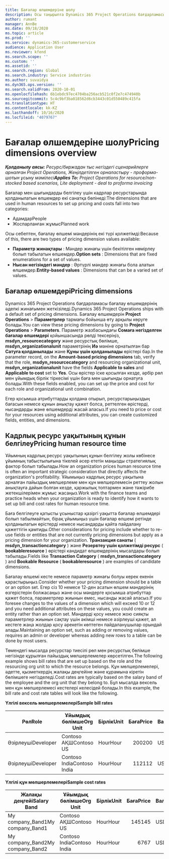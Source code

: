 ```yaml
---
title: Бағалар өлшемдеріне шолу
description: Осы тақырыпта Dynamics 365 Project Operations бағдарламасындағы бағалау өлшемдері туралы ақпарат ұсынылған.
author: rumant
manager: AnnBe
ms.date: 09/18/2020
ms.topic: article
ms.prod: ''
ms.service: dynamics-365-customerservice
audience: Application User
ms.reviewer: kfend
ms.search.scope: ''
ms.custom: ''
ms.assetid: ''
ms.search.region: Global
ms.search.industry: Service industries
ms.author: suvaidya
ms.dyn365.ops.version: ''
ms.search.validFrom: 2020-10-01
ms.openlocfilehash: 6b1ebdc97ec4704ba256acb521c0f2e7c474940b
ms.sourcegitcommit: 5c4c9bf3ba018562d6cb3443c01d550489c415fa
ms.translationtype: HT
ms.contentlocale: kk-KZ
ms.lasthandoff: 10/16/2020
ms.locfileid: "4079767"
---
```

# <a name="pricing-dimensions-overview"></a><span data-ttu-id="0894c-103">Бағалар өлшемдеріне шолу</span><span class="sxs-lookup"><span data-stu-id="0894c-103">Pricing dimensions overview</span></span>

<span data-ttu-id="0894c-104">_**Қолданылу аясы:** Ресурс/биржадан тыс негіздегі сценарийлерге арналған Project Operations, Жеңілдетілген орналастыру - проформа-шотын ұсыну мәмілесі_</span><span class="sxs-lookup"><span data-stu-id="0894c-104">_**Applies To:** Project Operations for resource/non-stocked based scenarios, Lite deployment - deal to proforma invoicing_</span></span>

<span data-ttu-id="0894c-105">Бағалар мен шығындарды белгілеу үшін кадрлар ресурстарында қолданылатын өлшемдер екі санатқа бөлінеді:</span><span class="sxs-lookup"><span data-stu-id="0894c-105">The dimensions that are used in human resources to set up pricing and costs fall into two categories:</span></span>

- <span data-ttu-id="0894c-106">Адамдар</span><span class="sxs-lookup"><span data-stu-id="0894c-106">People</span></span>
- <span data-ttu-id="0894c-107">Жоспарланған жұмыс</span><span class="sxs-lookup"><span data-stu-id="0894c-107">Planned work</span></span>

<span data-ttu-id="0894c-108">Осы себептен, бағалау өлшемі мәндерінің екі түрі қолжетімді:</span><span class="sxs-lookup"><span data-stu-id="0894c-108">Because of this, there are two types of pricing dimension values available:</span></span>

- <span data-ttu-id="0894c-109">**Параметр жинақтары** : Мәндер жинағы үшін бекітілген нөмірлеу болып табылатын өлшемдер.</span><span class="sxs-lookup"><span data-stu-id="0894c-109">**Option sets** : Dimensions that are fixed enumerations for a set of values.</span></span>
- <span data-ttu-id="0894c-110">**Нысан негізіндегі мәндер** : Әртүрлі мәндер жинағы бола алатын өлшемдер.</span><span class="sxs-lookup"><span data-stu-id="0894c-110">**Entity-based values** : Dimensions that can be a varied set of values.</span></span>

## <a name="pricing-dimensions"></a><span data-ttu-id="0894c-111">Бағалар өлшемдері</span><span class="sxs-lookup"><span data-stu-id="0894c-111">Pricing dimensions</span></span>

<span data-ttu-id="0894c-112">Dynamics 365 Project Operations бағдарламасы бағалау өлшемдерінің әдепкі жинағымен жеткізіледі.</span><span class="sxs-lookup"><span data-stu-id="0894c-112">Dynamics 365 Project Operations ships with a default set of pricing dimensions.</span></span> <span data-ttu-id="0894c-113">Бағалау өлшемдерін **Project Operations** > **Параметрлер** тармағы бойынша өту арқылы көруге болады.</span><span class="sxs-lookup"><span data-stu-id="0894c-113">You can view these pricing dimensions by going to **Project Operations** > **Parameters**.</span></span> <span data-ttu-id="0894c-114">Параметр жазбасындағы **Сомаға негізделген бағалар өлшемдері** қойыншасында рөлді тексеріңіз, **msdyn_resourcecategory** және ресурстық бөлімше, **msdyn_organizationalunit** параметрінің **Иә** мәніне орнатылған бар **Сатуға қолданылады** және **Құны үшін қолданылады** өрістері бар.</span><span class="sxs-lookup"><span data-stu-id="0894c-114">In the parameter record, on the **Amount-based pricing dimensions** tab, verify that the role, **msdyn_resourcecategory** and resourcing organizational unit, **msdyn_organizationalunit** have the fields **Applicable to sales** and **Applicable to cost** set to **Yes**.</span></span> <span data-ttu-id="0894c-115">Осы өрістер іске қосылған кезде, әрбір рөл мен ұйымдық бірлік тіркесімі үшін баға мен шығынды орнатуға болады.</span><span class="sxs-lookup"><span data-stu-id="0894c-115">With these fields enabled, you can set up the price and cost for each role and organizational unit combination.</span></span>

<span data-ttu-id="0894c-116">Егер қосымша атрибуттарды қолдана отырып, ресурстарыңыздың бағасын немесе құнын анықтау қажет болса, реттелген өрістерді, нысандарды және өлшемдерді жасай аласыз.</span><span class="sxs-lookup"><span data-stu-id="0894c-116">If you need to price or cost for your resources using additional attributes, you can create customized fields, entities, and dimensions.</span></span>

## <a name="pricing-human-resource-time"></a><span data-ttu-id="0894c-117">Кадрлық ресурс уақытының құнын белгілеу</span><span class="sxs-lookup"><span data-stu-id="0894c-117">Pricing human resource time</span></span>
<span data-ttu-id="0894c-118">Ұйымның кадрлық ресурс уақытының құнын белгілеу жолы көбінесе ұйымның табыстылығына тікелей әсер ететін маңызды стратегиялық фактор болып табылады.</span><span class="sxs-lookup"><span data-stu-id="0894c-118">How an organization prices human resource time is often an important strategic consideration that directly affects the organization's profitability.</span></span> <span data-ttu-id="0894c-119">Ұйымыңыз кадрлық ресурс уақытына арналған пайыздық мөлшерлеме мен құн мөлшерлемесін реттеу жолын анықтауға дайын болған кезде, қаржылық топтармен және тәжірибе жетекшілерімен жұмыс жасаңыз.</span><span class="sxs-lookup"><span data-stu-id="0894c-119">Work with the finance teams and practice heads when your organization is ready to identify how it wants to set up bill and cost rates for human resource time.</span></span>

<span data-ttu-id="0894c-120">Баға белгілеуге қатысты ұсыныстар қазіргі уақытта бағалар өлшемдері болып табылмайтын, бірақ ұйымыңыз үшін бағалар өлшемі ретінде қолданылатын өрістерді немесе нысандарды қайта пайдалану қажеттігін қамтиды.</span><span class="sxs-lookup"><span data-stu-id="0894c-120">Other considerations for pricing include whether to re-use fields or entities that are not currently pricing dimensions but apply as a pricing dimension for your organization.</span></span> <span data-ttu-id="0894c-121">**Транзакция санаты** ( **msdyn_transactioncategory** ) және **Резервтеу үшін қолжетімді ресурс** ( **bookableresource** ) өрістері кандидат өлшемдерінің мысалдары болып табылады.</span><span class="sxs-lookup"><span data-stu-id="0894c-121">Fields like **Transaction Category** ( **msdyn_transactioncategory** ) and **Bookable Resource** ( **bookableresource** ) are examples of candidate dimensions.</span></span> 

<span data-ttu-id="0894c-122">Бағалау өлшемі кесте немесе параметр жинағы болуы керек екенін қарастырыңыз.</span><span class="sxs-lookup"><span data-stu-id="0894c-122">Consider whether your pricing dimension should be a table or an option set.</span></span> <span data-ttu-id="0894c-123">Егер сіз 10 немесе 12-ден асатын өлшем мәндерінің өзгерістерін болжасаңыз және осы мәндерге қосымша атрибуттар қажет болса, параметрлер жиынын емес, нысанды жасай аласыз.</span><span class="sxs-lookup"><span data-stu-id="0894c-123">If you foresee changes to the values of a dimension which will exceed 10 or 12 and you need additional attributes on these values, you could create an entity rather than an option set.</span></span> <span data-ttu-id="0894c-124">Мәндерді қосу немесе жою сияқты параметрлер жиынын сақтау үшін әкімші немесе әзірлеуші қажет, ал кестеге жаңа жолдар қосу әрекетін көптеген пайдаланушылар орындай алады.</span><span class="sxs-lookup"><span data-stu-id="0894c-124">Maintaining an option set, such as adding or removing values, requires an admin or developer whereas adding new rows to a table can be done by most users.</span></span>

<span data-ttu-id="0894c-125">Төмендегі мысалда ресурстар тиесілі рөл мен ресурстық бөлімше негізінде құрылған пайыздық мөлшерлемелер көрсетілген.</span><span class="sxs-lookup"><span data-stu-id="0894c-125">The following example shows bill rates that are set up based on the role and the resourcing org unit to which the resource belongs.</span></span> <span data-ttu-id="0894c-126">Құн мөлшерлемелері, әдетте, қызметкердің жалақы деңгейіне және құрамына кіретін бөлімшеге негізделеді.</span><span class="sxs-lookup"><span data-stu-id="0894c-126">Cost rates are typically based on the salary band of the employee and the org unit that they belong to.</span></span> <span data-ttu-id="0894c-127">Бұл мысалда вексель мен құн мөлшерлемесі кестелері келесідей болады.</span><span class="sxs-lookup"><span data-stu-id="0894c-127">In this example, the bill rate and cost rate tables will look like the following.</span></span>

<span data-ttu-id="0894c-128">**Үлгілі вексель мөлшерлемелері**</span><span class="sxs-lookup"><span data-stu-id="0894c-128">**Sample bill rates**</span></span>

| <span data-ttu-id="0894c-129">Рөл</span><span class="sxs-lookup"><span data-stu-id="0894c-129">Role</span></span>        | <span data-ttu-id="0894c-130">Ұйымдық бөлімше</span><span class="sxs-lookup"><span data-stu-id="0894c-130">Org Unit</span></span>    |<span data-ttu-id="0894c-131">Бірлік</span><span class="sxs-lookup"><span data-stu-id="0894c-131">Unit</span></span>      |<span data-ttu-id="0894c-132">Баға</span><span class="sxs-lookup"><span data-stu-id="0894c-132">Price</span></span>      |<span data-ttu-id="0894c-133">Валюта</span><span class="sxs-lookup"><span data-stu-id="0894c-133">Currency</span></span>  |
| ------------|-------------|----------|----------:|----------|
| <span data-ttu-id="0894c-134">Әзірлеуші</span><span class="sxs-lookup"><span data-stu-id="0894c-134">Developer</span></span>   | <span data-ttu-id="0894c-135">Contoso АҚШ</span><span class="sxs-lookup"><span data-stu-id="0894c-135">Contoso US</span></span>  |<span data-ttu-id="0894c-136">Hour</span><span class="sxs-lookup"><span data-stu-id="0894c-136">Hour</span></span> | <span data-ttu-id="0894c-137">200</span><span class="sxs-lookup"><span data-stu-id="0894c-137">200</span></span>|<span data-ttu-id="0894c-138">USD</span><span class="sxs-lookup"><span data-stu-id="0894c-138">USD</span></span>     |
| <span data-ttu-id="0894c-139">Әзірлеуші</span><span class="sxs-lookup"><span data-stu-id="0894c-139">Developer</span></span>   | <span data-ttu-id="0894c-140">Contoso India</span><span class="sxs-lookup"><span data-stu-id="0894c-140">Contoso India</span></span> |<span data-ttu-id="0894c-141">Hour</span><span class="sxs-lookup"><span data-stu-id="0894c-141">Hour</span></span>|   <span data-ttu-id="0894c-142">112</span><span class="sxs-lookup"><span data-stu-id="0894c-142">112</span></span>|<span data-ttu-id="0894c-143">USD</span><span class="sxs-lookup"><span data-stu-id="0894c-143">USD</span></span>     |


<span data-ttu-id="0894c-144">**Үлгілі құн мөлшерлемелері**</span><span class="sxs-lookup"><span data-stu-id="0894c-144">**Sample cost rates**</span></span>

| <span data-ttu-id="0894c-145">Жалақы деңгейі</span><span class="sxs-lookup"><span data-stu-id="0894c-145">Salary Band</span></span>     | <span data-ttu-id="0894c-146">Ұйымдық бөлімше</span><span class="sxs-lookup"><span data-stu-id="0894c-146">Org Unit</span></span>    |<span data-ttu-id="0894c-147">Бірлік</span><span class="sxs-lookup"><span data-stu-id="0894c-147">Unit</span></span>      |<span data-ttu-id="0894c-148">Баға</span><span class="sxs-lookup"><span data-stu-id="0894c-148">Price</span></span>      |<span data-ttu-id="0894c-149">Валюта</span><span class="sxs-lookup"><span data-stu-id="0894c-149">Currency</span></span>  |
| ----------------|-------------|----------|----------:|----------|
| <span data-ttu-id="0894c-150">My company_Band1</span><span class="sxs-lookup"><span data-stu-id="0894c-150">My company_Band1</span></span> | <span data-ttu-id="0894c-151">Contoso АҚШ</span><span class="sxs-lookup"><span data-stu-id="0894c-151">Contoso US</span></span>  |<span data-ttu-id="0894c-152">Hour</span><span class="sxs-lookup"><span data-stu-id="0894c-152">Hour</span></span> | <span data-ttu-id="0894c-153">145</span><span class="sxs-lookup"><span data-stu-id="0894c-153">145</span></span>|<span data-ttu-id="0894c-154">USD</span><span class="sxs-lookup"><span data-stu-id="0894c-154">USD</span></span>     |
| <span data-ttu-id="0894c-155">My company_Band2</span><span class="sxs-lookup"><span data-stu-id="0894c-155">My company_Band2</span></span> | <span data-ttu-id="0894c-156">Contoso India</span><span class="sxs-lookup"><span data-stu-id="0894c-156">Contoso India</span></span> |<span data-ttu-id="0894c-157">Hour</span><span class="sxs-lookup"><span data-stu-id="0894c-157">Hour</span></span>|   <span data-ttu-id="0894c-158">67</span><span class="sxs-lookup"><span data-stu-id="0894c-158">67</span></span>|<span data-ttu-id="0894c-159">USD</span><span class="sxs-lookup"><span data-stu-id="0894c-159">USD</span></span>     |
